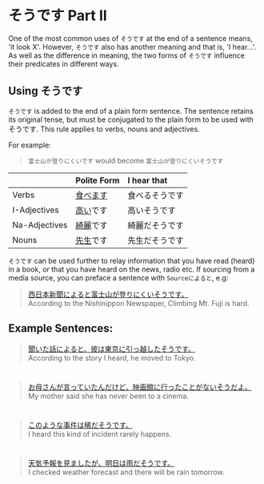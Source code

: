 # そうです Part II

One of the most common uses of `そうです` at the end of a sentence means, 'it look X'. However, `そうです` also has another meaning and that is, 'I hear...'. As well as the difference in meaning, the two forms of `そうです` influence their predicates in different ways. 

## Using そうです
`そうです` is added to the end of a plain form sentence. The sentence retains its original tense, but must be conjugated to the plain form to be used with そうです. This rule applies to verbs, nouns and adjectives.

For example:  
  
> `富士山が登りにくいです` would become `富士山が登りにくいそうです`

||Polite Form|I hear that|
|:--|:--|:--|
|Verbs|[食べます]()|食べるそうです|
|I-Adjectives|[高い]()です|高いそうです|
|Na-Adjectives|[綺麗]()です|綺麗だそうです|
|Nouns|[先生]()です|先生だそうです|

`そうです` can be used further to relay information that you have read (heard) in a book, or that you have heard on the news, radio etc. If sourcing from a media source, you can preface a sentence with `Sourceによると`, e.g: 

> [西日本新聞によると富士山が登りにくいそうです。]()   
> According to the Nishinippon Newspaper, Climbing Mt. Fuji is hard.

## Example Sentences:
> [聞いた話によると、彼は東京に引っ越したそうです。]()  
> According to the story I heard, he moved to Tokyo.

#

> [お母さんが言っていたんだけど、映画館に行ったことがないそうだよ。]()  
> My mother said she has never been to a cinema.

#

> [このような事件は稀だそうです。]()  
> I heard this kind of incident rarely happens.

#

> [天気予報を見ましたが、明日は雨だそうです。]()  
> I checked weather forecast and there will be rain tomorrow.



